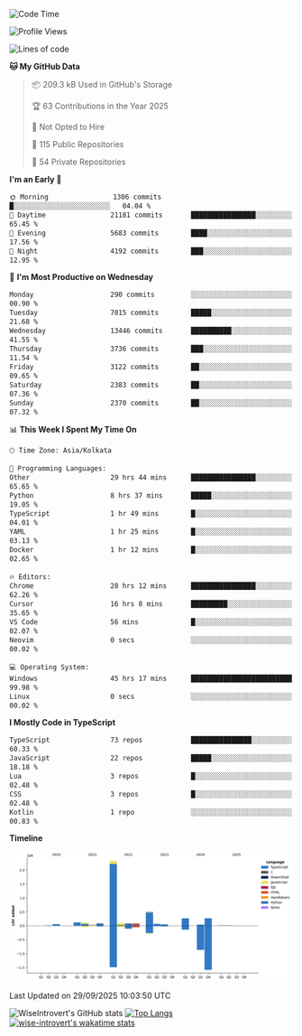 <!--START_SECTION:waka-->
![Code Time](http://img.shields.io/badge/Code%20Time-4%2C329%20hrs%2054%20mins-blue)

![Profile Views](http://img.shields.io/badge/Profile%20Views-7-blue)

![Lines of code](https://img.shields.io/badge/From%20Hello%20World%20I%27ve%20Written-4.1%20million%20lines%20of%20code-blue)

**🐱 My GitHub Data** 

> 📦 209.3 kB Used in GitHub's Storage 
 > 
> 🏆 63 Contributions in the Year 2025
 > 
> 🚫 Not Opted to Hire
 > 
> 📜 115 Public Repositories 
 > 
> 🔑 54 Private Repositories 
 > 
**I'm an Early 🐤** 

```text
🌞 Morning                1306 commits        █░░░░░░░░░░░░░░░░░░░░░░░░   04.04 % 
🌆 Daytime                21181 commits       ████████████████░░░░░░░░░   65.45 % 
🌃 Evening                5683 commits        ████░░░░░░░░░░░░░░░░░░░░░   17.56 % 
🌙 Night                  4192 commits        ███░░░░░░░░░░░░░░░░░░░░░░   12.95 % 
```
📅 **I'm Most Productive on Wednesday** 

```text
Monday                   290 commits         ░░░░░░░░░░░░░░░░░░░░░░░░░   00.90 % 
Tuesday                  7015 commits        █████░░░░░░░░░░░░░░░░░░░░   21.68 % 
Wednesday                13446 commits       ██████████░░░░░░░░░░░░░░░   41.55 % 
Thursday                 3736 commits        ███░░░░░░░░░░░░░░░░░░░░░░   11.54 % 
Friday                   3122 commits        ██░░░░░░░░░░░░░░░░░░░░░░░   09.65 % 
Saturday                 2383 commits        ██░░░░░░░░░░░░░░░░░░░░░░░   07.36 % 
Sunday                   2370 commits        ██░░░░░░░░░░░░░░░░░░░░░░░   07.32 % 
```


📊 **This Week I Spent My Time On** 

```text
🕑︎ Time Zone: Asia/Kolkata

💬 Programming Languages: 
Other                    29 hrs 44 mins      ████████████████░░░░░░░░░   65.65 % 
Python                   8 hrs 37 mins       █████░░░░░░░░░░░░░░░░░░░░   19.05 % 
TypeScript               1 hr 49 mins        █░░░░░░░░░░░░░░░░░░░░░░░░   04.01 % 
YAML                     1 hr 25 mins        █░░░░░░░░░░░░░░░░░░░░░░░░   03.13 % 
Docker                   1 hr 12 mins        █░░░░░░░░░░░░░░░░░░░░░░░░   02.65 % 

🔥 Editors: 
Chrome                   28 hrs 12 mins      ████████████████░░░░░░░░░   62.26 % 
Cursor                   16 hrs 8 mins       █████████░░░░░░░░░░░░░░░░   35.65 % 
VS Code                  56 mins             █░░░░░░░░░░░░░░░░░░░░░░░░   02.07 % 
Neovim                   0 secs              ░░░░░░░░░░░░░░░░░░░░░░░░░   00.02 % 

💻 Operating System: 
Windows                  45 hrs 17 mins      █████████████████████████   99.98 % 
Linux                    0 secs              ░░░░░░░░░░░░░░░░░░░░░░░░░   00.02 % 
```

**I Mostly Code in TypeScript** 

```text
TypeScript               73 repos            ███████████████░░░░░░░░░░   60.33 % 
JavaScript               22 repos            █████░░░░░░░░░░░░░░░░░░░░   18.18 % 
Lua                      3 repos             █░░░░░░░░░░░░░░░░░░░░░░░░   02.48 % 
CSS                      3 repos             █░░░░░░░░░░░░░░░░░░░░░░░░   02.48 % 
Kotlin                   1 repo              ░░░░░░░░░░░░░░░░░░░░░░░░░   00.83 % 
```



**Timeline**

![Lines of Code chart](https://raw.githubusercontent.com/wise-introvert/wise-introvert/master/assets/bar_graph.png)


 Last Updated on 29/09/2025 10:03:50 UTC
<!--END_SECTION:waka-->

![WiseIntrovert's GitHub stats](https://github-readme-stats.vercel.app/api?username=wise-introvert&count_private=true&show_icons=true)
[![Top Langs](https://github-readme-stats.vercel.app/api/top-langs/?username=wise-introvert&langs_count=10)](https://github.com/anuraghazra/github-readme-stats)
[![wise-introvert's wakatime stats](https://github-readme-stats.vercel.app/api/wakatime?username=wiseintrovert)](https://github.com/anuraghazra/github-readme-stats)
